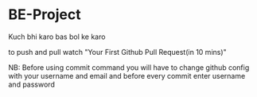 # BE-Project
Kuch bhi karo bas bol ke karo

to push and pull watch "Your First Github Pull Request(in 10 mins)"

NB:   Before using commit command you will have to change github config with your username and email
and before every commit enter username and password
